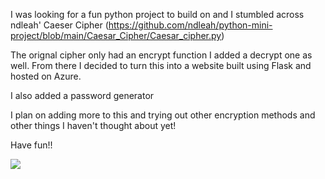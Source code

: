 I was looking for a fun python project to build on and I stumbled across ndleah' Caeser Cipher (https://github.com/ndleah/python-mini-project/blob/main/Caesar_Cipher/Caesar_cipher.py)

The orignal cipher only had an encrypt function I added a decrypt one as well. From there I decided to turn this into a website built using Flask and hosted on Azure.

I also added a password generator

I plan on adding more to this and trying out other encryption methods and other things I haven't thought about yet!

Have fun!!

![](https://m.media-amazon.com/images/I/71SgSx51bbL.jpg)
